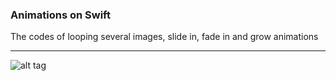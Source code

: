 ### Animations on Swift

The codes of looping several images, slide in, fade in and grow animations

***

![alt tag](https://github.com/accoladea/exploring-swift/Playgrounds/blob/master/Animations/animations.png "a screenshot of the app")